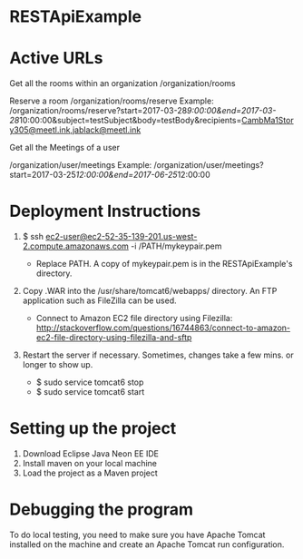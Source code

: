# RESTApiExample


# Active URLs

Get all the rooms within an organization
/organization/rooms

Reserve a room
/organization/rooms/reserve
Example:
	/organization/rooms/reserve?start=2017-03-28*9:00:00&end=2017-03-28*10:00:00&subject=testSubject&body=testBody&recipients=CambMa1Story305@meetl.ink,jablack@meetl.ink

Get all the Meetings of a user

/organization/user/meetings
Example:
	/organization/user/meetings?start=2017-03-25*12:00:00&end=2017-06-25*12:00:00
 


# Deployment Instructions

1. $ ssh ec2-user@ec2-52-35-139-201.us-west-2.compute.amazonaws.com -i /PATH/mykeypair.pem
	- Replace PATH. A copy of mykeypair.pem is in the RESTApiExample's directory.

2. Copy .WAR into the /usr/share/tomcat6/webapps/ directory. An FTP application such as FileZilla can be used. 
	- Connect to Amazon EC2 file directory using Filezilla: http://stackoverflow.com/questions/16744863/connect-to-amazon-ec2-file-directory-using-filezilla-and-sftp

3. Restart the server if necessary. Sometimes, changes take a few mins. or longer to show up.
	- $ sudo service tomcat6 stop
	- $ sudo service tomcat6 start


# Setting up the project

1. Download Eclipse Java Neon EE IDE
2. Install maven on your local machine
2. Load the project as a Maven project

# Debugging the program

To do local testing, you need to make sure you have Apache Tomcat installed on the machine and create an Apache Tomcat run configuration. 
